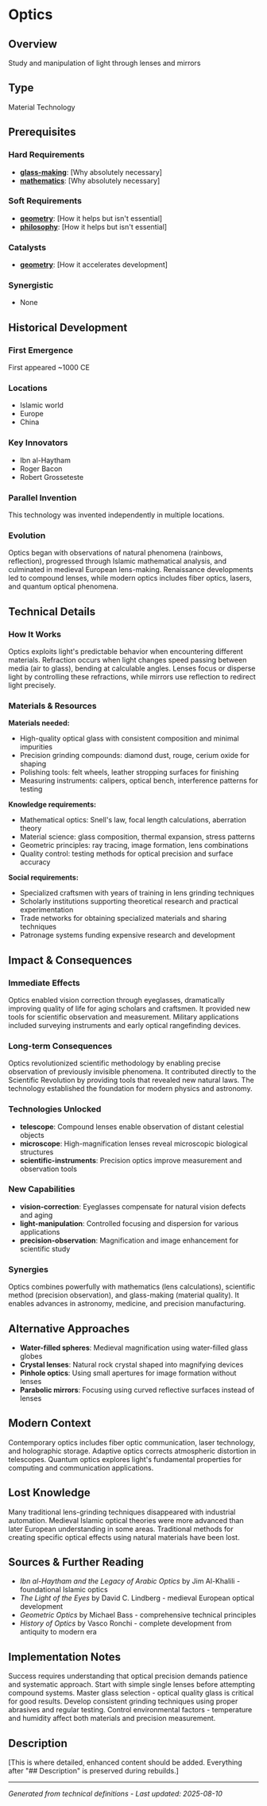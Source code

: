 # Optics

## Overview
Study and manipulation of light through lenses and mirrors

## Type
Material Technology

## Prerequisites

### Hard Requirements
- **[glass-making](../glass-making/README.md)**: [Why absolutely necessary]
- **[mathematics](../mathematics/README.md)**: [Why absolutely necessary]

### Soft Requirements
- **[geometry](../geometry/README.md)**: [How it helps but isn't essential]
- **[philosophy](../philosophy/README.md)**: [How it helps but isn't essential]

### Catalysts
- **[geometry](../geometry/README.md)**: [How it accelerates development]

### Synergistic
- None

## Historical Development

### First Emergence
First appeared ~1000 CE

### Locations
- Islamic world
- Europe
- China

### Key Innovators
- Ibn al-Haytham
- Roger Bacon
- Robert Grosseteste

### Parallel Invention
This technology was invented independently in multiple locations.

### Evolution
Optics began with observations of natural phenomena (rainbows, reflection), progressed through Islamic mathematical analysis, and culminated in medieval European lens-making. Renaissance developments led to compound lenses, while modern optics includes fiber optics, lasers, and quantum optical phenomena.

## Technical Details

### How It Works
Optics exploits light's predictable behavior when encountering different materials. Refraction occurs when light changes speed passing between media (air to glass), bending at calculable angles. Lenses focus or disperse light by controlling these refractions, while mirrors use reflection to redirect light precisely.

### Materials & Resources
**Materials needed:**
- High-quality optical glass with consistent composition and minimal impurities
- Precision grinding compounds: diamond dust, rouge, cerium oxide for shaping
- Polishing tools: felt wheels, leather stropping surfaces for finishing
- Measuring instruments: calipers, optical bench, interference patterns for testing

**Knowledge requirements:**
- Mathematical optics: Snell's law, focal length calculations, aberration theory
- Material science: glass composition, thermal expansion, stress patterns
- Geometric principles: ray tracing, image formation, lens combinations
- Quality control: testing methods for optical precision and surface accuracy

**Social requirements:**
- Specialized craftsmen with years of training in lens grinding techniques
- Scholarly institutions supporting theoretical research and practical experimentation
- Trade networks for obtaining specialized materials and sharing techniques
- Patronage systems funding expensive research and development

## Impact & Consequences

### Immediate Effects
Optics enabled vision correction through eyeglasses, dramatically improving quality of life for aging scholars and craftsmen. It provided new tools for scientific observation and measurement. Military applications included surveying instruments and early optical rangefinding devices.

### Long-term Consequences
Optics revolutionized scientific methodology by enabling precise observation of previously invisible phenomena. It contributed directly to the Scientific Revolution by providing tools that revealed new natural laws. The technology established the foundation for modern physics and astronomy.

### Technologies Unlocked
- **telescope**: Compound lenses enable observation of distant celestial objects
- **microscope**: High-magnification lenses reveal microscopic biological structures
- **scientific-instruments**: Precision optics improve measurement and observation tools

### New Capabilities
- **vision-correction**: Eyeglasses compensate for natural vision defects and aging
- **light-manipulation**: Controlled focusing and dispersion for various applications
- **precision-observation**: Magnification and image enhancement for scientific study

### Synergies
Optics combines powerfully with mathematics (lens calculations), scientific method (precision observation), and glass-making (material quality). It enables advances in astronomy, medicine, and precision manufacturing.

## Alternative Approaches
- **Water-filled spheres**: Medieval magnification using water-filled glass globes
- **Crystal lenses**: Natural rock crystal shaped into magnifying devices
- **Pinhole optics**: Using small apertures for image formation without lenses
- **Parabolic mirrors**: Focusing using curved reflective surfaces instead of lenses

## Modern Context
Contemporary optics includes fiber optic communication, laser technology, and holographic storage. Adaptive optics corrects atmospheric distortion in telescopes. Quantum optics explores light's fundamental properties for computing and communication applications.

## Lost Knowledge
Many traditional lens-grinding techniques disappeared with industrial automation. Medieval Islamic optical theories were more advanced than later European understanding in some areas. Traditional methods for creating specific optical effects using natural materials have been lost.

## Sources & Further Reading
- *Ibn al-Haytham and the Legacy of Arabic Optics* by Jim Al-Khalili - foundational Islamic optics
- *The Light of the Eyes* by David C. Lindberg - medieval European optical development
- *Geometric Optics* by Michael Bass - comprehensive technical principles
- *History of Optics* by Vasco Ronchi - complete development from antiquity to modern era

## Implementation Notes
Success requires understanding that optical precision demands patience and systematic approach. Start with simple single lenses before attempting compound systems. Master glass selection - optical quality glass is critical for good results. Develop consistent grinding techniques using proper abrasives and regular testing. Control environmental factors - temperature and humidity affect both materials and precision measurement.

## Description










[This is where detailed, enhanced content should be added. Everything after "## Description" is preserved during rebuilds.]

---
*Generated from technical definitions - Last updated: 2025-08-10*
